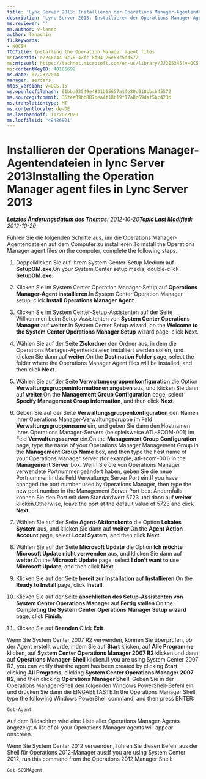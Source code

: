 ```yaml
---
title: 'Lync Server 2013: Installieren der Operations Manager-Agentendateien'
description: 'Lync Server 2013: Installieren der Operations Manager-Agentendateien'
ms.reviewer: ''
ms.author: v-lanac
author: lanachin
f1.keywords:
- NOCSH
TOCTitle: Installing the Operation Manager agent files
ms:assetid: e2246c44-0c75-43fc-8b04-26e53c5dd572
ms:mtpsurl: https://technet.microsoft.com/en-us/library/JJ205345(v=OCS.15)
ms:contentKeyID: 48185692
ms.date: 07/23/2014
manager: serdars
mtps_version: v=OCS.15
ms.openlocfilehash: 61bba93549e4831b65657a1fe80c918bbcb45572
ms.sourcegitcommit: 36fee89bb887bea4f18b19f17a8c69daf5bc423d
ms.translationtype: MT
ms.contentlocale: de-DE
ms.lasthandoff: 11/26/2020
ms.locfileid: "49426921"
---
```

# <a name="installing-the-operation-manager-agent-files-in-lync-server-2013"></a><span data-ttu-id="1bb13-103">Installieren der Operations Manager-Agentendateien in lync Server 2013</span><span class="sxs-lookup"><span data-stu-id="1bb13-103">Installing the Operation Manager agent files in Lync Server 2013</span></span>

<div data-xmlns="http://www.w3.org/1999/xhtml">

<div class="topic" data-xmlns="http://www.w3.org/1999/xhtml" data-msxsl="urn:schemas-microsoft-com:xslt" data-cs="https://msdn.microsoft.com/">

<div data-asp="https://msdn2.microsoft.com/asp">



</div>

<div id="mainSection">

<div id="mainBody"><span data-ttu-id="1bb13-104">

<span> </span></span><span class="sxs-lookup"><span data-stu-id="1bb13-104">

<span> </span></span></span>

<span data-ttu-id="1bb13-105">_**Letztes Änderungsdatum des Themas:** 2012-10-20_</span><span class="sxs-lookup"><span data-stu-id="1bb13-105">_**Topic Last Modified:** 2012-10-20_</span></span>

<span data-ttu-id="1bb13-106">Führen Sie die folgenden Schritte aus, um die Operations Manager-Agentendateien auf dem Computer zu installieren.</span><span class="sxs-lookup"><span data-stu-id="1bb13-106">To install the Operations Manager agent files on the computer, complete the following steps.</span></span>

1.  <span data-ttu-id="1bb13-107">Doppelklicken Sie auf Ihrem System Center-Setup Medium auf **SetupOM.exe**.</span><span class="sxs-lookup"><span data-stu-id="1bb13-107">On your System Center setup media, double-click **SetupOM.exe**.</span></span>

2.  <span data-ttu-id="1bb13-108">Klicken Sie im System Center Operation Manager-Setup auf **Operations Manager-Agent installieren**.</span><span class="sxs-lookup"><span data-stu-id="1bb13-108">In System Center Operation Manager setup, click **Install Operations Manager Agent**.</span></span>

3.  <span data-ttu-id="1bb13-109">Klicken Sie im System Center-Setup-Assistenten auf der Seite Willkommen beim Setup-Assistenten von **System Center Operations Manager** auf **weiter**.</span><span class="sxs-lookup"><span data-stu-id="1bb13-109">In System Center Setup wizard, on the **Welcome to the System Center Operations Manager Setup** wizard page, click **Next**.</span></span>

4.  <span data-ttu-id="1bb13-110">Wählen Sie auf der Seite **Zielordner** den Ordner aus, in dem die Operations Manager-Agentendateien installiert werden sollen, und klicken Sie dann auf **weiter**.</span><span class="sxs-lookup"><span data-stu-id="1bb13-110">On the **Destination Folder** page, select the folder where the Operations Manager Agent files will be installed, and then click **Next**.</span></span>

5.  <span data-ttu-id="1bb13-111">Wählen Sie auf der Seite **Verwaltungsgruppenkonfiguration** die Option **Verwaltungsgruppeninformationen angeben** aus, und klicken Sie dann auf **weiter**.</span><span class="sxs-lookup"><span data-stu-id="1bb13-111">On the **Management Group Configuration** page, select **Specify Management Group information**, and then click **Next**.</span></span>

6.  <span data-ttu-id="1bb13-112">Geben Sie auf der Seite **Verwaltungsgruppenkonfiguration** den Namen Ihrer Operations Manager-Verwaltungsgruppe im Feld **Verwaltungsgruppenname** ein, und geben Sie dann den Hostnamen Ihres Operations Manager-Servers (beispielsweise ATL-SCOM-001) im Feld **Verwaltungsserver** ein.</span><span class="sxs-lookup"><span data-stu-id="1bb13-112">On the **Management Group Configuration** page, type the name of your Operations Manager Management Group in the **Management Group Name** box, and then type the host name of your Operations Manager server (for example, atl-scom-001) in the **Management Server** box.</span></span> <span data-ttu-id="1bb13-113">Wenn Sie die von Operations Manager verwendete Portnummer geändert haben, geben Sie die neue Portnummer in das Feld Verwaltungs Server Port ein.</span><span class="sxs-lookup"><span data-stu-id="1bb13-113">If you have changed the port number used by Operations Manager, then type the new port number in the Management Server Port box.</span></span> <span data-ttu-id="1bb13-114">Andernfalls können Sie den Port mit dem Standardwert 5723 und dann auf **weiter** klicken.</span><span class="sxs-lookup"><span data-stu-id="1bb13-114">Otherwise, leave the port at the default value of 5723 and click **Next**.</span></span>

7.  <span data-ttu-id="1bb13-115">Wählen Sie auf der Seite **Agent-Aktionskonto** die Option **Lokales System** aus, und klicken Sie dann auf **weiter**.</span><span class="sxs-lookup"><span data-stu-id="1bb13-115">On the **Agent Action Account** page, select **Local System**, and then click **Next**.</span></span>

8.  <span data-ttu-id="1bb13-116">Wählen Sie auf der Seite **Microsoft Update** die Option **Ich möchte Microsoft Update nicht verwenden** aus, und klicken Sie dann auf **weiter**.</span><span class="sxs-lookup"><span data-stu-id="1bb13-116">On the **Microsoft Update** page, select **I don't want to use Microsoft Update**, and then click **Next**.</span></span>

9.  <span data-ttu-id="1bb13-117">Klicken Sie auf der Seite **bereit zur Installation** auf **Installieren**.</span><span class="sxs-lookup"><span data-stu-id="1bb13-117">On the **Ready to Install** page, click **Install**.</span></span>

10. <span data-ttu-id="1bb13-118">Klicken Sie auf der Seite **abschließen des Setup-Assistenten von System Center Operations Manager** auf **Fertig stellen**.</span><span class="sxs-lookup"><span data-stu-id="1bb13-118">On the **Completing the System Center Operations Manager Setup wizard** page, click **Finish**.</span></span>

11. <span data-ttu-id="1bb13-119">Klicken Sie auf **Beenden**.</span><span class="sxs-lookup"><span data-stu-id="1bb13-119">Click **Exit**.</span></span>

<span data-ttu-id="1bb13-120">Wenn Sie System Center 2007 R2 verwenden, können Sie überprüfen, ob der Agent erstellt wurde, indem Sie auf **Start** klicken, auf **Alle Programme** klicken, auf **System Center Operations Manager 2007 R2** klicken und dann auf **Operations Manager-Shell** klicken.</span><span class="sxs-lookup"><span data-stu-id="1bb13-120">If you are using System Center 2007 R2, you can verify that the agent has been created by clicking **Start**, clicking **All Programs**, clicking **System Center Operations Manager 2007 R2**, and then clicking **Operations Manager Shell**.</span></span> <span data-ttu-id="1bb13-121">Geben Sie in der Operations Manager-Shell den folgenden Windows PowerShell-Befehl ein, und drücken Sie dann die EINGABETASTE:</span><span class="sxs-lookup"><span data-stu-id="1bb13-121">In the Operations Manager Shell, type the following Windows PowerShell command, and then press ENTER:</span></span>

    Get-Agent 

<span data-ttu-id="1bb13-122">Auf dem Bildschirm wird eine Liste aller Operations Manager-Agents angezeigt.</span><span class="sxs-lookup"><span data-stu-id="1bb13-122">A list of all your Operations Manager agents will appear onscreen.</span></span>

<span data-ttu-id="1bb13-123">Wenn Sie System Center 2012 verwenden, führen Sie diesen Befehl aus der Shell für Operations 2012-Manager aus:</span><span class="sxs-lookup"><span data-stu-id="1bb13-123">If you are using System Center 2012, run this command from the Operations 2012 Manager Shell:</span></span>

    Get-SCOMAgent

<span data-ttu-id="1bb13-124"></div>

<span> </span>

</div>

</div>

</span><span class="sxs-lookup"><span data-stu-id="1bb13-124"></div>

<span> </span>

</div>

</div>

</span></span></div>

